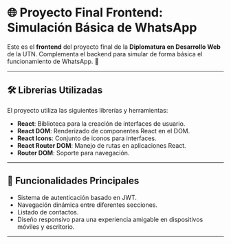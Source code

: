 # 🌐 Proyecto Final Frontend: Simulación Básica de WhatsApp

Este es el **frontend** del proyecto final de la **Diplomatura en Desarrollo Web** de la UTN. Complementa el backend para simular de forma básica el funcionamiento de WhatsApp. 🚀

---

## 🛠️ Librerías Utilizadas

El proyecto utiliza las siguientes librerías y herramientas:

- **React**: Biblioteca para la creación de interfaces de usuario.
- **React DOM**: Renderizado de componentes React en el DOM.
- **React Icons**: Conjunto de iconos para interfaces.
- **React Router DOM**: Manejo de rutas en aplicaciones React.
- **Router DOM**: Soporte para navegación.

---

## 🎯 Funcionalidades Principales

- Sistema de autenticación basado en JWT.
- Navegación dinámica entre diferentes secciones.
- Listado de contactos.
- Diseño responsivo para una experiencia amigable en dispositivos móviles y escritorio.

---
